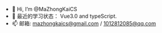 - 👋 Hi, I’m @MaZhongKaiCS 
- 🌱 最近的学习状态： Vue3.0 and typeScript.
- 📫 邮箱:  mazhongkaics@gmail.com  /  1012812085@qq.com

<!---
MaZhongKaiCS/MaZhongKaiCS is a ✨ special ✨ repository because its `README.md` (this file) appears on your GitHub profile.
You can click the Preview link to take a look at your changes.
--->
